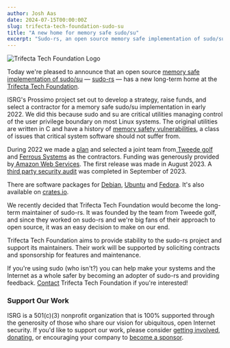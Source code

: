 ```yaml
---
author: Josh Aas
date: 2024-07-15T00:00:00Z
slug: trifecta-tech-foundation-sudo-su
title: "A new home for memory safe sudo/su"
excerpt: "Sudo-rs, an open source memory safe implementation of sudo/su, has a new long-term home at the Trifecta Tech Foundation."
---
```


<div class="card border-0 mb-4 pic-quote-right">
    <img alt="Trifecta Tech Foundation Logo" class="mx-auto img-fluid" src="/images/blog/logo-trifecta.png" />
</div>

Today we're pleased to announce that an open source [memory safe implementation of sudo/su](https://www.memorysafety.org/initiative/sudo-su/) &mdash; [sudo-rs](https://github.com/trifectatechfoundation/sudo-rs) &mdash; has a new long-term home at the [Trifecta Tech Foundation](https://trifectatech.org/).

ISRG's Prossimo project set out to develop a strategy, raise funds, and select a contractor for a memory safe sudo/su implementation in early 2022. We did this because sudo and su are critical utilities managing control of the user privilege boundary on most Linux systems. The original utilities are written in C and have a history of [memory safety vulnerabilities](https://www.memorysafety.org/docs/memory-safety/), a class of issues that critical system software should not suffer from.

During 2022 we made a [plan](https://www.memorysafety.org/blog/sudo-and-su/) and selected a joint team from[  Tweede golf](https://tweedegolf.nl/) and [Ferrous Systems](https://ferrous-systems.com/) as the contractors. Funding was generously provided by[  ](https://www.cisco.com/)[Amazon Web Services](https://aws.amazon.com/). The first release was made in August 2023. A [third party security audit](https://github.com/trifectatechfoundation/sudo-rs/blob/main/docs/audit/audit-report-sudo-rs.pdf) was completed in September of 2023.

There are software packages for [Debian,](https://packages.debian.org/trixie/sudo-rs)  [Ubuntu](https://packages.ubuntu.com/noble/sudo-rs) and [Fedora](https://packages.fedoraproject.org/pkgs/sudo-rs/sudo-rs/). It's also available on [crates.io](https://crates.io/crates/sudo-rs).

We recently decided that Trifecta Tech Foundation would become the long-term maintainer of sudo-rs. It was founded by the team from Tweede golf, and since they worked on sudo-rs and we're big fans of their approach to open source, it was an easy decision to make on our end. 

Trifecta Tech Foundation aims to provide stability to the sudo-rs project and support its maintainers. Their work will be supported by soliciting contracts and sponsorship for features and maintenance.

If you're using sudo (who isn't?) you can help make your systems and the Internet as a whole safer by becoming an adopter of sudo-rs and providing feedback. [Contact](mailto:donate@trifectatech.org) Trifecta Tech Foundation if you're interested!

### Support Our Work

ISRG is a 501(c)(3) nonprofit organization that is 100% supported through the generosity of those who share our vision for ubiquitous, open Internet security. If you'd like to support our work, please consider [getting involved](https://www.abetterinternet.org/getinvolved/), [donating](https://www.abetterinternet.org/donate/), or encouraging your company to [become a sponsor](https://www.abetterinternet.org/sponsor/).